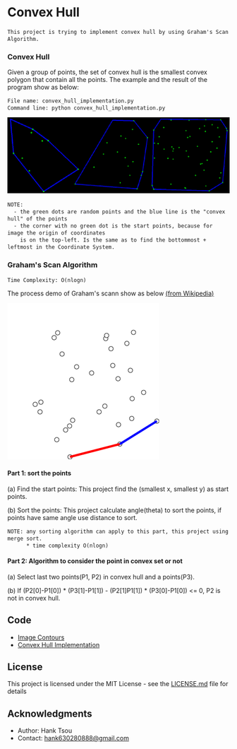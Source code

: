 # Convex Hull
```
This project is trying to implement convex hull by using Graham's Scan Algorithm.
```

### Convex Hull
Given a group of points, the set of convex hull is the smallest convex polygon that contain all the points. The example and the result of the program show as below:
```
File name: convex_hull_implementation.py
Command line: python convex_hull_implementation.py 
```
![](README_IMG/convex_hull.png)
```
NOTE: 
  - the green dots are random points and the blue line is the "convex hull" of the points
  - the corner with no green dot is the start points, because for image the origin of coordinates 
    is on the top-left. Is the same as to find the bottommost + leftmost in the Coordinate System.
```
### Graham's Scan Algorithm
```
Time Complexity: O(nlogn)
```
The process demo of Graham's scann show as below [(from Wikipedia)](https://en.wikipedia.org/wiki/Graham_scan)

![](README_IMG/GrahamScanDemo.gif)

#### Part 1: sort the points
(a) Find the start points: This project find the (smallest x, smallest y) as start points.

(b) Sort the points: This project calculate angle(theta) to sort the points, if points have same angle use distance to sort.
```
NOTE: any sorting algorithm can apply to this part, this project using merge sort. 
      * time complexity O(nlogn)
```
#### Part 2: Algorithm to consider the point in convex set or not
(a) Select last two points(P1, P2) in convex hull and a points(P3).

(b) If (P2[0]-P1[0]) * (P3[1]-P1[1]) - (P2[1]P1[1]) * (P3[0]-P1[0]) <= 0, P2 is not in convex hull.

## Code
- [Image Contours](https://github.com/Hank-Tsou/Computer-Vision-OpenCV-Python/tree/master/tutorials/Image_Processing/8_Image_Contours)
- [Convex Hull Implementation](https://github.com/Hank-Tsou/Convex-Hull)

## License

This project is licensed under the MIT License - see the [LICENSE.md](LICENSE.md) file for details

## Acknowledgments

* Author: Hank Tsou
* Contact: hank630280888@gmail.com
